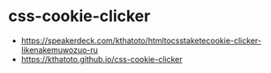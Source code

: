 # css-cookie-clicker
* https://speakerdeck.com/kthatoto/htmltocsstaketecookie-clicker-likenakemuwozuo-ru
* https://kthatoto.github.io/css-cookie-clicker
